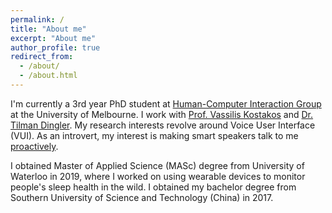 ```yaml
---
permalink: /
title: "About me"
excerpt: "About me"
author_profile: true
redirect_from: 
  - /about/
  - /about.html
---
```


I'm currently a 3rd year PhD student at [Human-Computer Interaction Group](https://cis.unimelb.edu.au/hci) at the University of Melbourne. I work with [Prof. Vassilis Kostakos](https://people.eng.unimelb.edu.au/vkostakos/index.php) and [Dr. Tilman Dingler](http://tilmanification.com/). My research interests revolve around Voice User Interface (VUI). As an introvert, my interest is making smart speakers talk to me [proactively](https://potashh.github.io/images/speaker_prototype.jpg).

I obtained Master of Applied Science (MASc) degree from University of Waterloo in 2019, where I worked on using wearable devices to monitor people's sleep health in the wild. I obtained my bachelor degree from Southern University of Science and Technology (China) in 2017. 

